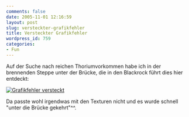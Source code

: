 ```yaml
---
comments: false
date: 2005-11-01 12:16:59
layout: post
slug: versteckter-grafikfehler
title: Versteckter Grafikfehler
wordpress_id: 759
categories:
- Fun
---
```


Auf der Suche nach reichen Thoriumvorkommen habe ich in der brennenden Steppe unter der Brücke, die in den Blackrock führt dies hier entdeckt:

[![Grafikfehler versteckt](http://static.flickr.com/31/58440521_0799a203d3.jpg)](http://www.flickr.com/photos/walsweer/58440521/)

Da passte wohl irgendwas mit den Texturen nicht und es wurde schnell "unter die Brücke gekehrt"^^.
